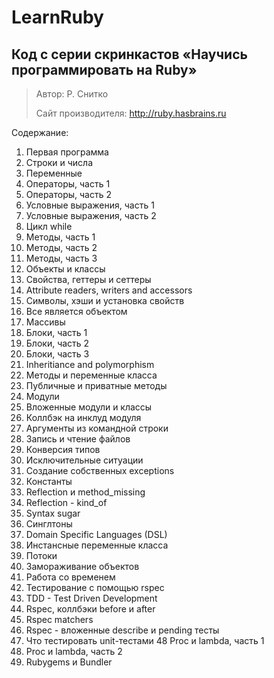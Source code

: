 LearnRuby
=========

Код с серии скринкастов «Научись программировать на Ruby»
-------------
> Автор: Р. Снитко
>
> Сайт производителя: http://ruby.hasbrains.ru

Содержание:
1.   Первая программа
2.   Строки и числа
3.   Переменные
4.   Операторы, часть 1
5.   Операторы, часть 2
6.   Условные выражения, часть 1
7.   Условные выражения, часть 2
8.   Цикл while
9.   Методы, часть 1
10.  Методы, часть 2
11.  Методы, часть 3
12.  Объекты и классы
13.  Свойства, геттеры и сеттеры
14.  Аttribute readers, writers and accessors
15.  Символы, хэши и установка свойств
16.  Все является объектом
17.  Массивы
18.  Блоки, часть 1
19.  Блоки, часть 2
20.  Блоки, часть 3
21.  Inheritiance and polymorphism
22.  Методы и переменные класса
23.  Публичные и приватные методы
24.  Модули
25.  Вложенные модули и классы
26.  Коллбэк на инклуд модуля
27.  Аргументы из командной строки
28.  Запись и чтение файлов
29.  Конверсия типов
30.  Исключительные ситуации
31.  Создание собственных exceptions
32.  Константы
33.  Reflection и method_missing
34.  Reflection - kind_of
35.  Syntax sugar
36.  Синглтоны
37.  Domain Specific Languages (DSL)
38.  Инстансные переменные класса
39.  Потоки
40.  Замораживание объектов
41.  Работа со временем
42.  Тестирование с помощью rspec
43.  TDD - Test Driven Development
44.  Rspec, коллбэки before и after
45.  Rspec matchers
46.  Rspec - вложенные describe и pending тесты
47.  Что тестировать unit-тестами
48   Proc и lambda, часть 1
49.  Proc и lambda, часть 2
50.  Rubygems и Bundler
